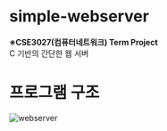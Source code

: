# simple-webserver
**※CSE3027(컴퓨터네트워크) Term Project**  
C 기반의 간단한 웹 서버

# 프로그램 구조
![webserver](https://user-images.githubusercontent.com/26472978/176416405-cd68dedc-47c7-4c54-a514-09d4c52280b3.png)

